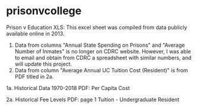# prisonvcollege

Prison v Education XLS: This excel sheet was compiled from data publicly available online in 2013.
1. Data from columns "Annual State Spending on Prisons" and "Average Number of Inmates" is no longer on CDRC website. However, I was able to email and obtain from CDRC a spreadsheet with similar numbers, and will update this project.
2. Data from column "Average Annual UC Tuition Cost (Resident)" is from PDF titled in 2a.

1a. Historical Data 1970-2018 PDF:
Per Capita Cost

2a. Historical Fee Levels PDF: page 1
Tuition - Undergraduate Resident


